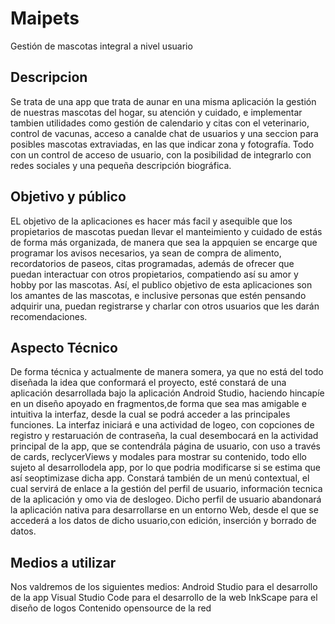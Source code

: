 # Maipets
Gestión de mascotas integral a nivel usuario


## Descripcion
Se trata de una app que trata de aunar en una misma aplicación la gestión de nuestras mascotas del hogar, su atención y cuidado, e implementar tambien utilidades como gestión de calendario y citas con el veterinario, control de vacunas, acceso a canalde chat de usuarios y una seccion para posibles mascotas extraviadas, en las que indicar zona y fotografía.
Todo con un control de acceso de usuario, con la posibilidad de integrarlo con redes sociales y una pequeña descripción biográfica.

## Objetivo y público
EL objetivo de la aplicaciones es hacer más facil y asequible que los propietarios de mascotas puedan llevar el manteimiento y cuidado de estás de forma más organizada, de manera que sea la appquien se encarge que programar los avisos necesarios, ya sean de compra de alimento, recordatorios de paseos, citas programadas, además de ofrecer que puedan interactuar con otros propietarios, compatiendo así su amor y hobby por las mascotas.
Así, el publico objetivo de esta aplicaciones son los amantes de las mascotas, e inclusive personas que estén pensando adquirir una, puedan registrarse y charlar con otros usuarios que les darán recomendaciones.

## Aspecto Técnico
De forma técnica y actualmente de manera somera, ya que no está del todo diseñada la idea que conformará el proyecto, esté constará de una aplicación desarrollada bajo la aplicación Android Studio, haciendo hincapíe en un diseño apoyado en fragmentos,de forma que sea mas amigable e intuitiva la interfaz, desde la cual se podrá acceder a las principales funciones.
La interfaz iniciará e una actividad de logeo, con copciones de registro y restaruación de contraseña, la cual desembocará en la actividad principal de la app, que se contendrála página de usuario, con uso a través de cards, reclycerViews y modales para mostrar su contenido, todo ello sujeto al desarrollodela app, por lo que podria modificarse si se estima que así seoptimizase dicha app.
Constará también de un menú contextual, el cual servirá de enlace a la gestión del perfil de usuario, información tecnica de la aplicación y omo via de deslogeo.
Dicho perfil de usuario abandonará la aplicación nativa para desarrollarse en un entorno Web, desde el que se accederá a los datos de dicho usuario,con edición, inserción y borrado de datos.

## Medios a utilizar
Nos valdremos de los siguientes medios:
Android Studio para el desarrollo de la app
Visual Studio Code para el desarrollo de la web
InkScape para el diseño de logos
Contenido opensource de la red
